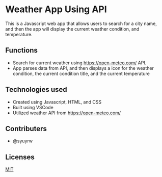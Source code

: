 # Weather App Using API

This is a Javascript web app that allows users to search for a city name, and then the app will display the current weather condition, and temperature.


## Functions

- Search for current weather using https://open-meteo.com/ API.
- App parses data from API, and then displays a icon for the weather condition, the current condition title, and the current temperature

## Technologies used

- Created using Javascript, HTML, and CSS
- Built using VSCode
- Utilized weather API from https://open-meteo.com/

## Contributers

- @syuyrw

## Licenses

[MIT](https://choosealicense.com/licenses/mit/)

